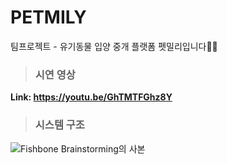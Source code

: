 # PETMILY
팀프로젝트 - 유기동물 입양 중개 플랫폼 펫밀리입니다🐶🐱       

       


> ### 시연 영상   
**Link: https://youtu.be/GhTMTFGhz8Y**      

        


      
> ### 시스템 구조
![Fishbone Brainstorming의 사본](https://github.com/zoneiiiii/petmilyFE/assets/128220837/bfc4088f-1ef3-40f2-a63d-71da65548420)

    

